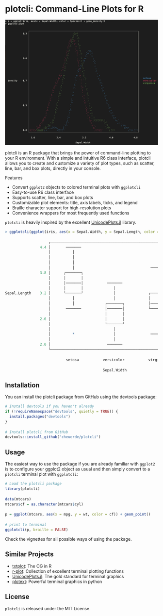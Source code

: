 # plotcli: Command-Line Plots for R

![Colored Density Plot on Terminal](docs/density.jpg)

plotcli is an R package that brings the power of command-line plotting to your R environment. 
With a simple and intuitive R6 class interface, plotcli allows you to create and customize a 
variety of plot types, such as scatter, line, bar, and box plots, directly in your console. 

Features

- Convert `ggplot2` objects to colored terminal plots with `ggplotcli`
- Easy-to-use R6 class interface
- Supports scatter, line, bar, and box plots
- Customizable plot elements: title, axis labels, ticks, and legend
- Braille character support for high-resolution plots
- Convenience wrappers for most frequently used functions

`plotcli` is heavily inspired by the excellent [UnicodePlots.jl](https://github.com/JuliaPlots/UnicodePlots.jl) library.


```r
> ggplotcli(ggplot(iris, aes(x = Sepal.Width, y = Sepal.Length, color = Species)) + geom_boxplot())

                    ┌────────────────────────────────────────────────────────────┐       
                4.4 │       ───────                                              │       
                    │          │                                                 │       
                    │          │                                                 │       
                    │          │                                                 │       
                    │          │                                   ───────       │       
                3.8 │      ┌───────┐                                  │          │       
                    │      │       │                                  │          │       
                    │      │───────│           ───────                │          │       
                    │      │       │              │                   │          │   setosa   
Sepal.Length    3.2 │      └───────┘              │               ┌───────┐      │   versicolor   
                    │          │                  │               │       │      │   virginica   
                    │          │              ┌───────┐           │───────│      │       
                    │       ───────           │───────│           └───────┘      │       
                    │                         │       │               │          │       
                2.6 │                         │       │               │          │       
                    │                         └───────┘               │          │       
                    │                             │                   │          │       
                    │          *                  │                ───────       │       
                    │                             │                              │       
                2.0 │                          ───────                           │       
                    └────────────────────────────────────────────────────────────┘       
                                                                                         
                            setosa           versicolor           virginica              
                                                                                         
                                             Sepal.Width                                 
```


## Installation

You can install the plotcli package from GitHub using the devtools package:

```r
# Install devtools if you haven't already
if (!requireNamespace("devtools", quietly = TRUE)) {
  install.packages("devtools")
}

# Install plotcli from GitHub
devtools::install_github("cheuerde/plotcli")
```

## Usage

The easiest way to use the package if you are already familiar with `ggplot2`
is to configure your ggplot2 object as usual and then simply convert to a `plotcli`
terminal plot with `ggplotcli`:

```r
# Load the plotcli package
library(plotcli)

data(mtcars)
mtcars$cf = as.character(mtcars$cyl)

p = ggplot(mtcars, aes(x = mpg, y = wt, color = cf)) + geom_point()

# print to terminal
ggplotcli(p, braille = FALSE)
```

Check the vignettes for all possible ways of using the package.

## Similar Projects

 - [txtplot](https://github.com/bbnkmp/txtplot/): The OG in R
 - [r-plot](https://github.com/geotheory/r-plot): Collection of excellent terminal plotting functions
 - [UnicodePlots.jl](https://github.com/JuliaPlots/UnicodePlots.jl): The gold standard for terminal graphics
 - [plotext](https://github.com/piccolomo/plotext): Powerful terminal graphics in python

## License

`plotcli` is released under the MIT License.
